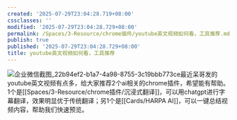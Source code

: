 ```yaml
---
created: '2025-07-29T23:04:28.719+08:00'
cssclasses: ''
modified: '2025-07-29T23:04:28.729+08:00'
permalink: /Spaces/3-Resource/chrome插件/youtube英文视频如何看，工具推荐.md
publish: true
published: '2025-07-29T23:04:28.729+08:00'
title: youtube英文视频如何看，工具推荐
---
```

![企业微信截图_22b94ef2-b1a7-4a98-8755-3c19bbb773ce](https://pub-pic.oldwinter.top/2025/06/783a3150a1348b01139fad9f9014af9b.png)最近呆哥发的youtube英文视频有点多，给大家推荐2个ai相关的chrome插件，希望能有帮助。1个是[[Spaces/3-Resource/chrome插件/沉浸式翻译]]，可以用chatgpt进行字幕翻译，效果明显优于传统翻译；另1个是[[Cards/HARPA AI]]，可以一键总结视频内容，帮助我们快速预览。